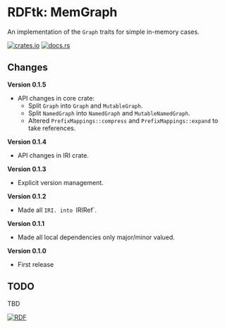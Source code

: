 # RDFtk: MemGraph

An implementation of the `Graph` traits for simple in-memory cases.

[![crates.io](https://img.shields.io/crates/v/rdftk_memgraph.svg)](https://crates.io/crates/rdftk_memgraph)
[![docs.rs](https://docs.rs/rdftk_memgraph/badge.svg)](https://docs.rs/rdftk_memgraph)

## Changes

**Version 0.1.5**

* API changes in core crate:
  * Split `Graph` into `Graph` and `MutableGraph`.
  * Split `NamedGraph` into `NamedGraph` and `MutableNamedGraph`.
  * Altered `PrefixMappings::compress` and `PrefixMappings::expand` to take references.
  
**Version 0.1.4**

* API changes in IRI crate.

**Version 0.1.3**

* Explicit version management.

**Version 0.1.2**

* Made all `IRI. into `IRIRef`.

**Version 0.1.1**

* Made all local dependencies only major/minor valued.

**Version 0.1.0**

* First release

## TODO

TBD 

[![RDF](https://www.w3.org/Icons/SW/Buttons/sw-rdf-blue.png)](http://www.w3.org/2001/sw/wiki/RDF)

